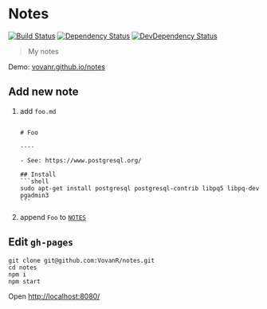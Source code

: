 # Notes

[![Build Status][travis-image]][travis-url]
[![Dependency Status][depstat-image]][depstat-url]
[![DevDependency Status][depstat-dev-image]][depstat-dev-url]

> My notes

Demo: [vovanr.github.io/notes][demo]

## Add new note
1. add `foo.md`
   <pre lang="md"><code>
   # Foo
  
   ----
  
   - See: https://www.postgresql.org/
  
   ## Install
   ```shell
   sudo apt-get install postgresql postgresql-contrib libpq5 libpq-dev pgadmin3
   ```
   </code></pre>

1. append `Foo` to [`NOTES`](index.jsx#L5)

## Edit `gh-pages`
```shell
git clone git@github.com:VovanR/notes.git
cd notes
npm i
npm start
```
Open [http://localhost:8080/](http://localhost:8080/)

[demo]: https://vovanr.github.io/notes

[travis-url]: https://travis-ci.org/VovanR/notes
[travis-image]: https://img.shields.io/travis/VovanR/notes.svg?style=flat-square

[depstat-url]: https://david-dm.org/VovanR/notes
[depstat-image]: https://david-dm.org/VovanR/notes.svg?style=flat-square

[depstat-dev-url]: https://david-dm.org/VovanR/notes
[depstat-dev-image]: https://david-dm.org/VovanR/notes/dev-status.svg?style=flat-square
